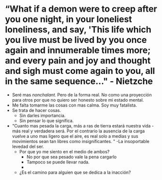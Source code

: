 
# “What if a demon were to creep after you one night, in your loneliest loneliness, and say, 'This life which you live must be lived by you once again and innumerable times more; and every pain and joy and thought and sigh must come again to you, all in the same sequence..." - Nietzche


- Seré mas *nonchalant*. Pero de la forma real. No como una proyección para otros por que no quiero ser honesto sobre mi estado mental. 
- Me falta tomarme las cosas con mas calma. Soy muy fatalista. 
- Se trata de hacer cosas.
	- Sin darles importancia. 
	- Sin pensar lo que significa.
- "Cuanto mas pesada la carga, más a ras de tierra estará nuestra vida -más real y verdadera será. Por el contrario la ausencia de la carga vuelve a uno mas ligero que el aire, es real solo a medias y sus movimientos sean tan libres como insignificantes. " -La insoportable levedad del ser. 
	- Por que yo me siento en el medio de ambos?
		- No por que sea pesado vale la pena cargarlo
		- Tampoco se puede llevar nada. 
		- 
	- ¿Es el camino para alguien que se dedica a la inacción? 
 